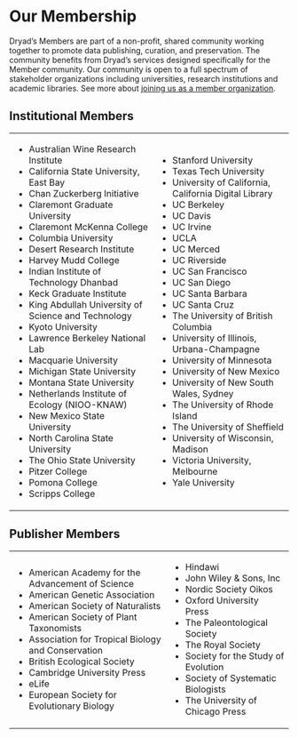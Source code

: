 <h1>Our Membership</h1>

<p>Dryad’s Members are part of a non-profit, shared community working together to promote
data publishing, curation, and preservation. The community benefits from Dryad’s services designed
specifically for the Member community. Our community is open to a full spectrum of stakeholder organizations
including universities, research institutions and academic libraries. See more about <a href="/stash/join_us">joining us as a member organization</a>.</p>

<h2>Institutional Members</h2>

<table class="c-table_institutions">
  <tbody>
  <tr>
    <td>
      <ul>
        <li>Australian Wine Research Institute</li>
        <li>California State University, East Bay</li>
        <li>Chan Zuckerberg Initiative</li>
        <li>Claremont Graduate University</li>
        <li>Claremont McKenna College</li>
        <li>Columbia University</li>
        <li>Desert Research Institute</li>
        <li>Harvey Mudd College</li>
        <li>Indian Institute of Technology Dhanbad</li>
        <li>Keck Graduate Institute</li>
        <li>King Abdullah University of Science and Technology</li>
        <li>Kyoto University</li>
        <li>Lawrence Berkeley National Lab</li>
        <li>Macquarie University</li>
        <li>Michigan State University</li>
        <li>Montana State University</li>
        <li>Netherlands Institute of Ecology (NIOO-KNAW)</li>
        <li>New Mexico State University</li>
        <li>North Carolina State University</li>
        <li>The Ohio State University</li>
        <li>Pitzer College</li>
        <li>Pomona College</li>
        <li>Scripps College</li>
      </ul>
    </td>
    <td>
      <ul>
        <li>Stanford University</li> 
        <li>Texas Tech University</li>
        <li>University of California, California Digital Library</li>
        <li>UC Berkeley</li>
        <li>UC Davis</li>
        <li>UC Irvine</li>
        <li>UCLA</li>
        <li>UC Merced</li>
        <li>UC Riverside</li>
        <li>UC San Francisco</li>
        <li>UC San Diego</li>
        <li>UC Santa Barbara</li>
        <li>UC Santa Cruz</li>
        <li>The University of British Columbia</li>
        <li>University of Illinois, Urbana-Champagne</li>
        <li>University of Minnesota</li>
        <li>University of New Mexico</li>
        <li>University of New South Wales, Sydney</li>
        <li>The University of Rhode Island</li>
        <li>The University of Sheffield</li>
		    <li>University of Wisconsin, Madison</li>
        <li>Victoria University, Melbourne</li>
        <li>Yale University</li>
      </ul>
    </td>
  </tr>
  </tbody>
</table>

<h2>Publisher Members</h2>

<table class="c-table_institutions">
  <tbody>
  <tr>
    <td>
      <ul>
	    <li>American Academy for the Advancement of Science</li>
        <li>American Genetic Association</li>
        <li>American Society of Naturalists</li>
        <li>American Society of Plant Taxonomists</li>
        <li>Association for Tropical Biology and Conservation</li>
        <li>British Ecological Society</li>
        <li>Cambridge University Press</li>
        <li>eLife</li>
		<li>European Society for Evolutionary Biology</li>
    </ul>
  </td>
  <td>
    <ul>
        <li>Hindawi</li>
        <li>John Wiley &amp; Sons, Inc</li>
        <li>Nordic Society Oikos</li>
        <li>Oxford University Press</li>
		<li>The Paleontological Society</li>
        <li>The Royal Society</li>
        <li>Society for the Study of Evolution</li>
        <li>Society of Systematic Biologists</li>
        <li>The University of Chicago Press</li>
      </ul>
    </td>
  </tr>
  </tbody>
</table>

